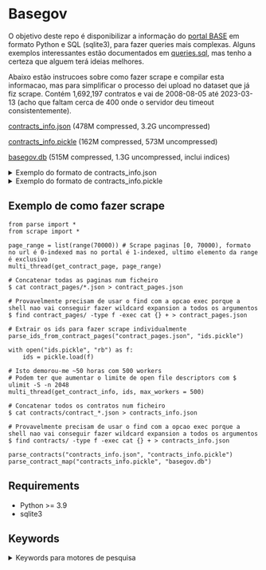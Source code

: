 # Basegov
O objetivo deste repo é disponibilizar a informação do [portal BASE](https://www.base.gov.pt/Base4/pt/pesquisa/) em formato Python e SQL (sqlite3), para fazer queries mais complexas.
Alguns exemplos interessantes estão documentados em [queries.sql](queries.sql), mas tenho a certeza que alguem terá ideias melhores.

Abaixo estão instrucoes sobre como fazer scrape e compilar esta informacao, mas para simplificar o processo dei upload no dataset que já fiz scrape.
Contém 1,692,197 contratos e vai de 2008-08-05 até 2023-03-13 (acho que faltam cerca de 400 onde o servidor deu timeout consistentemente).

[contracts_info.json](https://drive.google.com/file/d/1K1YGfKQcFJV3huQ52hzYm6DO8--pDkpn/view?usp=sharing) (478M compressed, 3.2G uncompressed)

[contracts_info.pickle](https://drive.google.com/file/d/1b7NGzzzzikb9J47OgtQh1ineLboQsXcD/view?usp=sharing) (162M compressed, 573M uncompressed)

[basegov.db](https://drive.google.com/file/d/1G0jT50wulmi46OZLFW3mX0jEa-9Qpuuo/view?usp=sharing) (515M compressed, 1.3G uncompressed, inclui indices)

<details>
<summary>Exemplo do formato de contracts_info.json</summary>

` head -n 2 contracts_info.json `

`{"contractFundamentationType":"Artigo 19.º, alínea c) do Código dos Contratos Públicos","increments":false,"invitees":[],"closeDate":"03-12-2019","causesDeadlineChange":"CONDIÇÕES METEOROLOGICAS","causesPriceChange":"NÃO APLICÁVEL","frameworkAgreementProcedureId":"Não aplicável.","frameworkAgreementProcedureDescription":"Não aplicável.","announcementId":-1,"contractingProcedureUrl":null,"documents":[],"observations":"NÃO APLICÁVEL","totalEffectivePrice":"519.999,00 €","ambientCriteria":false,"directAwardFundamentationType":"Não aplicável","publicationDate":"03-04-2019","endOfContractType":"Cumprimento integral do contrato","ccp":false,"contestants":[{"nif":"508018030","id":152494,"description":"2007COM, LDA"},{"nif":"510874169","id":528496,"description":"Gonksys, S.A"}],"cocontratantes":false,"aquisitionStateMemberUE":false,"infoAquisitionStateMemberUE":null,"groupMembers":null,"cpvsDesignation":"Obras de construção total ou parcial e de engenharia civil","cpvsValue":"51999.0 € ","contracted":[{"nif":"508018030","id":152494,"description":"2007 COM, Lda"}],"contracting":[{"nif":"508331471","id":79250,"description":"Centro Hospitalar do Porto, E.P.E. (CHP)"}],"contractingProcedureType":"Consulta Prévia","objectBriefDescription":"CRIAÇÃO DE CAMINHOS DE CABOS PARA INTERLIGAÇÃO DE DATACENTERS","cpvs":"45200000-9","executionDeadline":"30 dias","contractTypes":"Empreitadas de obras públicas","contractTypeCS":false,"income":false,"centralizedProcedure":false,"executionPlace":"Portugal, Porto, Porto<BR/>Portugal","nonWrittenContractJustificationTypes":"Artigo 95.º, n.º 1, c), locação ou aquisição de bens móveis ou de serviços nos termos das alíneas i),ii),iii),cumulativamente","initialContractualPrice":"51.999,00 €","contractStatus":null,"materialCriteria":false,"normal":true,"specialMeasures":null,"regime":"Código dos Contratos Públicos ( DL 111-B/2017 )","cpvsType":"Principal","signingDate":"13-02-2019","id":5458627,"description":"PV/125/2018"} `

`{"contractFundamentationType":"Artigo 20.º, n.º 1, alínea d) do Código dos Contratos Públicos","increments":false,"invitees":[],"closeDate":"01-02-2021","causesDeadlineChange":"Devido aos constrangimentos ocorridos pela situação pandémica foi necessário prorrogar a data de términus do contrato por mais dois meses.","causesPriceChange":"Ao valor inicial acresce 1100,00€ referente aos dois meses de aditamento do prazo  inicial.","frameworkAgreementProcedureId":"Não aplicável.","frameworkAgreementProcedureDescription":"Não aplicável.","announcementId":-1,"contractingProcedureUrl":null,"documents":[{"id":1430858,"description":"ICA - 2018 - RGPD..pdf"}],"observations":"Na","totalEffectivePrice":"11.550,00 €","ambientCriteria":false,"directAwardFundamentationType":"ausência de recursos próprios","publicationDate":"23-01-2019","endOfContractType":"Cumprimento integral do contrato","ccp":false,"contestants":[],"cocontratantes":false,"aquisitionStateMemberUE":false,"infoAquisitionStateMemberUE":null,"groupMembers":null,"cpvsDesignation":"Fornos, fornalhas e incineradores industriais ou de laboratório","cpvsValue":"11550.0 € ","contracted":[{"nif":"508625688","id":2690065,"description":"ICA - Incluir Cooperativa Artesanal CRL"}],"contracting":[{"nif":"504650939","id":19484,"description":"Centro Social de Santa Maria de Sardoura"}],"contractingProcedureType":"Ajuste Direto Regime Geral","objectBriefDescription":"Arrendamento de espaço e aluguer de equipamento de olaria (rodas de pé e forno) para desenvolvimento do curso “Oleiro/a” desenvolver ao abrigo da tipologia 3.01 - Formação de Pessoas com deficiência e/ou Incapacidade, da tutela do POISE.","cpvs":"42300000-9","executionDeadline":"550 dias","contractTypes":"Locação de bens móveis","contractTypeCS":false,"income":false,"centralizedProcedure":false,"executionPlace":"Portugal, Aveiro, Castelo de Paiva","nonWrittenContractJustificationTypes":"","initialContractualPrice":"11.550,00 €","contractStatus":null,"materialCriteria":false,"normal":true,"specialMeasures":null,"regime":"Código dos Contratos Públicos ( DL 111-B/2017 )","cpvsType":"Principal","signingDate":"28-09-2018","id":5175906,"description":"Arrendamento de espaço e aluguer de equipamento de olaria (rodas de pé e forno) para desenvolvimento do curso “Oleiro/a” desenvolver ao abrigo da tipologia 3.01 - Formação de Pessoas com deficiência e/ou Incapacidade, da tutela do POISE."} `

</details>

<details>
<summary>Exemplo do formato de contracts_info.pickle</summary>

```
from parse import *

with open("contracts_info.pickle", "rb") as f:
    ci = pickle.load(f)

print(len(ci), list(ci.items())[:2])
```

`1692197`

`[(5458627, Contract(id=5458627, initialContractualPrice=51999.0, totalEffectivePrice=519999.0, invitees=[], contestants=[Entity(description='2007com, Lda', id=152494, nif=508018030), Entity(description='GONKSYS, S.A.', id=528496, nif=510874169)], contracting=[Entity(description='Centro Hospitalar Universitário do Porto, E. P. E.', id=79250, nif=508331471)], contracted=[Entity(description='2007com, Lda', id=152494, nif=508018030)], groupMembers=[], announcementId=None, frameworkAgreementProcedureId=None, frameworkAgreementProcedureDescription='Não aplicável.', publicationDate='2019-04-03', objectBriefDescription='CRIAÇÃO DE CAMINHOS DE CABOS PARA INTERLIGAÇÃO DE DATACENTERS', cpvs=[('45200000-9', True)], ccp=False, ambientCriteria=False, materialCriteria=False, cocontratantes=False, aquisitionStateMemberUE=False, income=False, increments=False, normal=True, contractTypeCS=False, centralizedProcedure=False, infoAquisitionStateMemberUE=None, signingDate='2019-02-13', closeDate='2019-12-03', description=None, observations=None, executionDeadline=None, contractingProcedureType=None, contractFundamentationType=None, directAwardFundamentationType=None, nonWrittenContractJustificationTypes=None, regime=None, specialMeasures=None, executionPlace=None, causesDeadlineChange=None, causesPriceChange=None, endOfContractType=None, contractStatus=None, contractTypes=None)),`

`(5175906, Contract(id=5175906, initialContractualPrice=11550.0, totalEffectivePrice=11550.0, invitees=[], contestants=[], contracting=[Entity(description='Centro Social de Santa Maria de Sardoura', id=19484, nif=504650939)], contracted=[Entity(description='ICA - Incluir Cooperativa Artesanal CRL', id=2690065, nif=508625688)], groupMembers=[], announcementId=None, frameworkAgreementProcedureId=None, frameworkAgreementProcedureDescription='Não aplicável.', publicationDate='2019-01-23', objectBriefDescription='Arrendamento de espaço e aluguer de equipamento de olaria (rodas de pé e forno) para desenvolvimento do curso “Oleiro/a” desenvolver ao abrigo da tipologia 3.01 - Formação de Pessoas com deficiência e/ou Incapacidade, da tutela do POISE.', cpvs=[('42300000-9', True)], ccp=False, ambientCriteria=False, materialCriteria=False, cocontratantes=False, aquisitionStateMemberUE=False, income=False, increments=False, normal=True, contractTypeCS=False, centralizedProcedure=False, infoAquisitionStateMemberUE=None, signingDate='2018-09-28', closeDate='2021-02-01', description=None, observations=None, executionDeadline=None, contractingProcedureType=None, contractFundamentationType=None, directAwardFundamentationType=None, nonWrittenContractJustificationTypes=None, regime=None, specialMeasures=None, executionPlace=None, causesDeadlineChange=None, causesPriceChange=None, endOfContractType=None, contractStatus=None, contractTypes=None))] `

</details>

## Exemplo de como fazer scrape
```
from parse import *
from scrape import *

page_range = list(range(70000)) # Scrape paginas [0, 70000), formato no url é 0-indexed mas no portal é 1-indexed, ultimo elemento da range é exclusivo
multi_thread(get_contract_page, page_range)

# Concatenar todas as paginas num ficheiro
$ cat contract_pages/*.json > contract_pages.json

# Provavelmente precisam de usar o find com a opcao exec porque a shell nao vai conseguir fazer wildcard expansion a todos os argumentos
$ find contract_pages/ -type f -exec cat {} + > contract_pages.json 

# Extrair os ids para fazer scrape individualmente
parse_ids_from_contract_pages("contract_pages.json", "ids.pickle")

with open("ids.pickle", "rb") as f:
    ids = pickle.load(f)

# Isto demorou-me ~50 horas com 500 workers
# Podem ter que aumentar o limite de open file descriptors com $ ulimit -S -n 2048
multi_thread(get_contract_info, ids, max_workers = 500)

# Concatenar todos os contratos num ficheiro
$ cat contracts/contract_*.json > contracts_info.json

# Provavelmente precisam de usar o find com a opcao exec porque a shell nao vai conseguir fazer wildcard expansion a todos os argumentos
$ find contracts/ -type f -exec cat {} + > contracts_info.json

parse_contracts("contracts_info.json", "contracts_info.pickle")
parse_contract_map("contracts_info.pickle", "basegov.db")
```
## Requirements
- Python >= 3.9
- sqlite3

## Keywords

<details>
<summary>Keywords para motores de pesquisa</summary>

base.gov.pt sql dataset python 

contratos publicos online 

contratos publicos sql 

contratos publicos python 

contratos publicos dataset 

base de dados portal base

base de dados contratos publicos 

portal base dataset

portal base sql

portal base python

base gov pt

dados gov pt

transparencia
</details>
